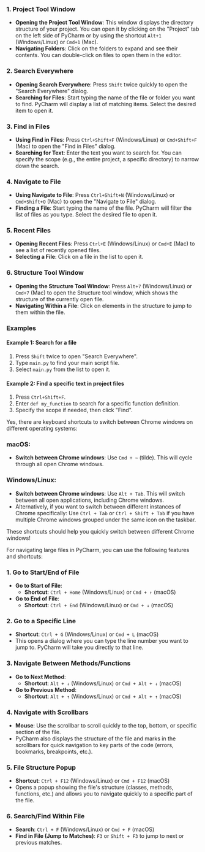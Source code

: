 ### 1. **Project Tool Window**

- **Opening the Project Tool Window**: This window displays the directory structure of your project. You can open it by clicking on the "Project" tab on the left side of PyCharm or by using the shortcut `Alt+1` (Windows/Linux) or `Cmd+1` (Mac).
- **Navigating Folders**: Click on the folders to expand and see their contents. You can double-click on files to open them in the editor.

### 2. **Search Everywhere**

- **Opening Search Everywhere**: Press `Shift` twice quickly to open the "Search Everywhere" dialog.
- **Searching for Files**: Start typing the name of the file or folder you want to find. PyCharm will display a list of matching items. Select the desired item to open it.

### 3. **Find in Files**

- **Using Find in Files**: Press `Ctrl+Shift+F` (Windows/Linux) or `Cmd+Shift+F` (Mac) to open the "Find in Files" dialog.
- **Searching for Text**: Enter the text you want to search for. You can specify the scope (e.g., the entire project, a specific directory) to narrow down the search.

### 4. **Navigate to File**

- **Using Navigate to File**: Press `Ctrl+Shift+N` (Windows/Linux) or `Cmd+Shift+O` (Mac) to open the "Navigate to File" dialog.
- **Finding a File**: Start typing the name of the file. PyCharm will filter the list of files as you type. Select the desired file to open it.

### 5. **Recent Files**

- **Opening Recent Files**: Press `Ctrl+E` (Windows/Linux) or `Cmd+E` (Mac) to see a list of recently opened files.
- **Selecting a File**: Click on a file in the list to open it.

### 6. **Structure Tool Window**

- **Opening the Structure Tool Window**: Press `Alt+7` (Windows/Linux) or `Cmd+7` (Mac) to open the Structure tool window, which shows the structure of the currently open file.
- **Navigating Within a File**: Click on elements in the structure to jump to them within the file.

### Examples

#### Example 1: Search for a file

1. Press `Shift` twice to open "Search Everywhere".
2. Type `main.py` to find your main script file.
3. Select `main.py` from the list to open it.

#### Example 2: Find a specific text in project files

1. Press `Ctrl+Shift+F`.
2. Enter `def my_function` to search for a specific function definition.
3. Specify the scope if needed, then click "Find".


Yes, there are keyboard shortcuts to switch between Chrome windows on different operating systems:

### **macOS:**

- **Switch between Chrome windows**: Use `Cmd + ~` (tilde). This will cycle through all open Chrome windows.

### **Windows/Linux:**

- **Switch between Chrome windows**: Use `Alt + Tab`. This will switch between all open applications, including Chrome windows.
- Alternatively, if you want to switch between different instances of Chrome specifically: Use `Ctrl + Tab` or `Ctrl + Shift + Tab` if you have multiple Chrome windows grouped under the same icon on the taskbar.

These shortcuts should help you quickly switch between different Chrome windows!





For navigating large files in PyCharm, you can use the following features and shortcuts:

### 1. **Go to Start/End of File**

- **Go to Start of File**:
    - **Shortcut**: `Ctrl + Home` (Windows/Linux) or `Cmd + ↑` (macOS)
- **Go to End of File**:
    - **Shortcut**: `Ctrl + End` (Windows/Linux) or `Cmd + ↓` (macOS)

### 2. **Go to a Specific Line**

- **Shortcut**: `Ctrl + G` (Windows/Linux) or `Cmd + L` (macOS)
- This opens a dialog where you can type the line number you want to jump to. PyCharm will take you directly to that line.

### 3. **Navigate Between Methods/Functions**

- **Go to Next Method**:
    - **Shortcut**: `Alt + ↓` (Windows/Linux) or `Cmd + Alt + ↓` (macOS)
- **Go to Previous Method**:
    - **Shortcut**: `Alt + ↑` (Windows/Linux) or `Cmd + Alt + ↑` (macOS)

### 4. **Navigate with Scrollbars**

- **Mouse**: Use the scrollbar to scroll quickly to the top, bottom, or specific section of the file.
- PyCharm also displays the structure of the file and marks in the scrollbars for quick navigation to key parts of the code (errors, bookmarks, breakpoints, etc.).

### 5. **File Structure Popup**

- **Shortcut**: `Ctrl + F12` (Windows/Linux) or `Cmd + F12` (macOS)
- Opens a popup showing the file's structure (classes, methods, functions, etc.) and allows you to navigate quickly to a specific part of the file.

### 6. **Search/Find Within File**

- **Search**: `Ctrl + F` (Windows/Linux) or `Cmd + F` (macOS)
- **Find in File (Jump to Matches)**: `F3` or `Shift + F3` to jump to next or previous matches.
